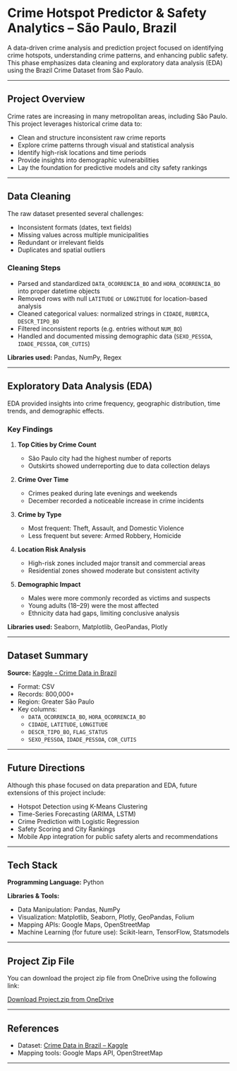 # Crime Hotspot Predictor & Safety Analytics – São Paulo, Brazil

A data-driven crime analysis and prediction project focused on identifying crime hotspots, understanding crime patterns, and enhancing public safety. This phase emphasizes data cleaning and exploratory data analysis (EDA) using the Brazil Crime Dataset from São Paulo.

---

## Project Overview

Crime rates are increasing in many metropolitan areas, including São Paulo. This project leverages historical crime data to:

- Clean and structure inconsistent raw crime reports
- Explore crime patterns through visual and statistical analysis
- Identify high-risk locations and time periods
- Provide insights into demographic vulnerabilities
- Lay the foundation for predictive models and city safety rankings

---

## Data Cleaning

The raw dataset presented several challenges:

- Inconsistent formats (dates, text fields)
- Missing values across multiple municipalities
- Redundant or irrelevant fields
- Duplicates and spatial outliers

### Cleaning Steps

- Parsed and standardized `DATA_OCORRENCIA_BO` and `HORA_OCORRENCIA_BO` into proper datetime objects
- Removed rows with null `LATITUDE` or `LONGITUDE` for location-based analysis
- Cleaned categorical values: normalized strings in `CIDADE`, `RUBRICA`, `DESCR_TIPO_BO`
- Filtered inconsistent reports (e.g. entries without `NUM_BO`)
- Handled and documented missing demographic data (`SEXO_PESSOA`, `IDADE_PESSOA`, `COR_CUTIS`)

**Libraries used:** Pandas, NumPy, Regex

---

## Exploratory Data Analysis (EDA)

EDA provided insights into crime frequency, geographic distribution, time trends, and demographic effects.

### Key Findings

1. **Top Cities by Crime Count**
   - São Paulo city had the highest number of reports
   - Outskirts showed underreporting due to data collection delays

2. **Crime Over Time**
   - Crimes peaked during late evenings and weekends
   - December recorded a noticeable increase in crime incidents

3. **Crime by Type**
   - Most frequent: Theft, Assault, and Domestic Violence
   - Less frequent but severe: Armed Robbery, Homicide

4. **Location Risk Analysis**
   - High-risk zones included major transit and commercial areas
   - Residential zones showed moderate but consistent activity

5. **Demographic Impact**
   - Males were more commonly recorded as victims and suspects
   - Young adults (18–29) were the most affected
   - Ethnicity data had gaps, limiting conclusive analysis

**Libraries used:** Seaborn, Matplotlib, GeoPandas, Plotly

---

## Dataset Summary

**Source:** [Kaggle - Crime Data in Brazil](https://www.kaggle.com/datasets/inquisitivecrow/crime-data-in-brazil)

- Format: CSV
- Records: 800,000+
- Region: Greater São Paulo
- Key columns:
  - `DATA_OCORRENCIA_BO`, `HORA_OCORRENCIA_BO`
  - `CIDADE`, `LATITUDE`, `LONGITUDE`
  - `DESCR_TIPO_BO`, `FLAG_STATUS`
  - `SEXO_PESSOA`, `IDADE_PESSOA`, `COR_CUTIS`

---

## Future Directions

Although this phase focused on data preparation and EDA, future extensions of this project include:

- Hotspot Detection using K-Means Clustering
- Time-Series Forecasting (ARIMA, LSTM)
- Crime Prediction with Logistic Regression
- Safety Scoring and City Rankings
- Mobile App integration for public safety alerts and recommendations

---

## Tech Stack

**Programming Language:** Python

**Libraries & Tools:**
- Data Manipulation: Pandas, NumPy
- Visualization: Matplotlib, Seaborn, Plotly, GeoPandas, Folium
- Mapping APIs: Google Maps, OpenStreetMap
- Machine Learning (for future use): Scikit-learn, TensorFlow, Statsmodels

---

## Project Zip File

You can download the project zip file from OneDrive using the following link:

[Download Project.zip from OneDrive](https://drive.google.com/drive/folders/1a0VObBuMwgq9BtDAiAT28Eu3ven_Dbl0?usp=sharing)

---

## References

- Dataset: [Crime Data in Brazil – Kaggle](https://www.kaggle.com/datasets/inquisitivecrow/crime-data-in-brazil)
- Mapping tools: Google Maps API, OpenStreetMap

---
